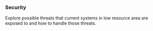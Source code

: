 ### Security

Explore possible threats that current systems in low resource area are exposed to and how to handle those threats.